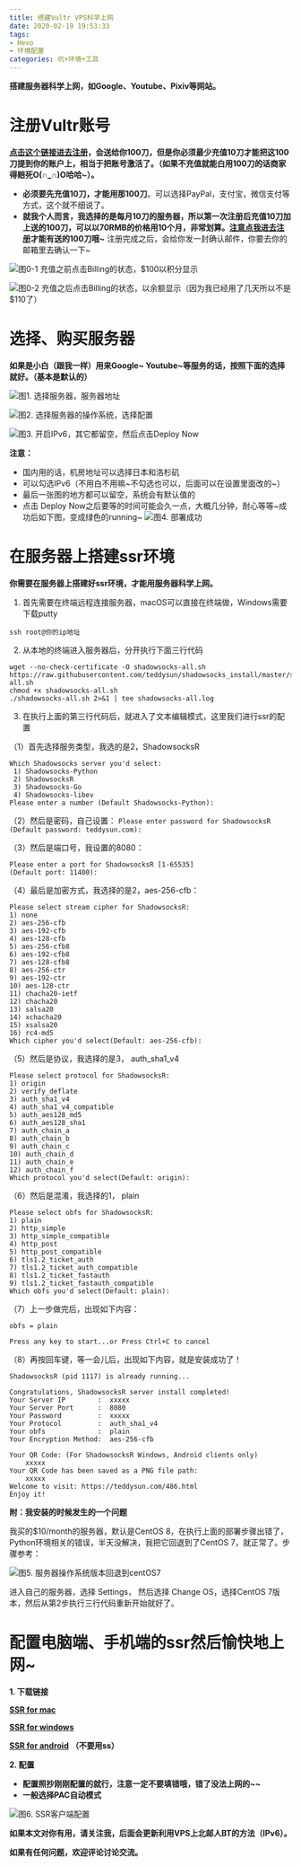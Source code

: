 ```yaml
---
title: 搭建Vultr VPS科学上网
date: 2020-02-19 19:53:33
tags:
- Hexo
- 环境配置
categories: 坑+环境+工具
---
```


**搭建服务器科学上网，如Google、Youtube、Pixiv等网站。**

# 注册Vultr账号

**[点击这个链接进去注册](https://www.vultr.com/?ref=8444456)，会送给你100刀，但是你必须最少充值10刀才能把这100刀提到你的账户上，相当于把账号激活了。（如果不充值就能白用100刀的话商家得赔死O(∩_∩)O哈哈~）。**

- **必须要先充值10刀，才能用那100刀**。可以选择PayPal，支付宝，微信支付等方式，这个就不细说了。
- **就我个人而言，我选择的是每月10刀的服务器，所以第一次注册后充值10刀加上送的100刀，可以以70RMB的价格用10个月，非常划算。[注意点我进去注册](https://www.vultr.com/?ref=8444456)才能有送的100刀哦~**
注册完成之后，会给你发一封确认邮件，你要去你的邮箱里去确认一下~

![](/images/0-1.png "图0-1 充值之前点击Billing的状态，$100以积分显示")

![](/images/0-2.png "图0-2 充值之后点击Billing的状态，以余额显示（因为我已经用了几天所以不是$110了）")

# 选择、购买服务器
   **如果是小白（跟我一样）用来Google~ Youtube~等服务的话，按照下面的选择就好。（基本是默认的）**

   ![](/images/1.png "图1. 选择服务器，服务器地址")
   
   ![](/images/2.png "图2. 选择服务器的操作系统，选择配置")

   ![](/images/3.png "图3. 开启IPv6，其它都留空，然后点击Deploy Now")
   
   **注意：**
   - 国内用的话，机房地址可以选择日本和洛杉矶
   - 可以勾选IPv6（不用白不用嘛\~不勾选也可以，后面可以在设置里面改的\~）
   - 最后一张图的地方都可以留空，系统会有默认值的
   - 点击 Deploy Now之后要等的时间可能会久一点，大概几分钟，耐心等等\~成功后如下图，变成绿色的running\~
  ![](/images/4.png "图4. 部署成功")

# 在服务器上搭建ssr环境
   
   **你需要在服务器上搭建好ssr环境，才能用服务器科学上网。**
   
   1. 首先需要在终端远程连接服务器，macOS可以直接在终端做，Windows需要下载putty
   ```
   ssh root@你的ip地址
   ```
   
   2. 从本地的终端进入服务器后，分开执行下面三行代码
   ```
   wget --no-check-certificate -O shadowsocks-all.sh https://raw.githubusercontent.com/teddysun/shadowsocks_install/master/shadowsocks-all.sh 
   chmod +x shadowsocks-all.sh
   ./shadowsocks-all.sh 2>&1 | tee shadowsocks-all.log
   ```
   
   3. 在执行上面的第三行代码后，就进入了文本编辑模式，这里我们进行ssr的配置
   
   （1）首先选择服务类型，我选的是2，ShadowsocksR
   ```
   Which Shadowsocks server you'd select:
    1) Shadowsocks-Python
    2) ShadowsocksR
    3) Shadowsocks-Go
    4) Shadowsocks-libev
   Please enter a number (Default Shadowsocks-Python):
   ```
  
  （2）然后是密码，自己设置：
    ```
    Please enter password for ShadowsocksR
    (Default password: teddysun.com):
    ```

  （3）然后是端口号，我设置的8080：
  ```
  Please enter a port for ShadowsocksR [1-65535]
  (Default port: 11400):
  ```

  （4）最后是加密方式，我选择的是2，aes-256-cfb：
  ```
  Please select stream cipher for ShadowsocksR:
  1) none
  2) aes-256-cfb
  3) aes-192-cfb
  4) aes-128-cfb
  5) aes-256-cfb8
  6) aes-192-cfb8
  7) aes-128-cfb8
  8) aes-256-ctr
  9) aes-192-ctr
  10) aes-128-ctr
  11) chacha20-ietf
  12) chacha20
  13) salsa20
  14) xchacha20
  15) xsalsa20
  16) rc4-md5
  Which cipher you'd select(Default: aes-256-cfb):
  ```

  （5）然后是协议，我选择的是3， auth_sha1_v4
  ```
  Please select protocol for ShadowsocksR:
  1) origin
  2) verify_deflate
  3) auth_sha1_v4
  4) auth_sha1_v4_compatible
  5) auth_aes128_md5
  6) auth_aes128_sha1
  7) auth_chain_a
  8) auth_chain_b
  9) auth_chain_c
  10) auth_chain_d
  11) auth_chain_e
  12) auth_chain_f
  Which protocol you'd select(Default: origin):
  ```

  （6）然后是混淆，我选择的1， plain
  ```
  Please select obfs for ShadowsocksR:
  1) plain
  2) http_simple
  3) http_simple_compatible
  4) http_post
  5) http_post_compatible
  6) tls1.2_ticket_auth
  7) tls1.2_ticket_auth_compatible
  8) tls1.2_ticket_fastauth
  9) tls1.2_ticket_fastauth_compatible
  Which obfs you'd select(Default: plain):
  ```

  （7）上一步做完后，出现如下内容：
  ```
  obfs = plain

  Press any key to start...or Press Ctrl+C to cancel
  ```

  （8）再按回车键，等一会儿后，出现如下内容，就是安装成功了！
  ```
  ShadowsocksR (pid 1117) is already running...

  Congratulations, ShadowsocksR server install completed!
  Your Server IP        :  xxxxx 
  Your Server Port      :  8080 
  Your Password         :  xxxxx 
  Your Protocol         :  auth_sha1_v4 
  Your obfs             :  plain 
  Your Encryption Method:  aes-256-cfb 

  Your QR Code: (For ShadowsocksR Windows, Android clients only)
      xxxxx
  Your QR Code has been saved as a PNG file path:
      xxxxx
  Welcome to visit: https://teddysun.com/486.html
  Enjoy it!
```

**附：我安装的时候发生的一个问题**

我买的$10/month的服务器，默认是CentOS 8，在执行上面的部署步骤出错了，Python环境相关的错误，半天没解决，我把它回退到了CentOS 7，就正常了。步骤参考：

![](/images/5.png "图5. 服务器操作系统版本回退到centOS7")

进入自己的服务器，选择 Settings， 然后选择 Change OS，选择CentOS 7版本，然后从第2步执行三行代码重新开始就好了。

# 配置电脑端、手机端的ssr然后愉快地上网~

**1. 下载链接**

  [**SSR for mac**](https://github.com/qinyuhang/ShadowsocksX-NG-R/releases/download/1.4.4-r8/ShadowsocksX-NG-R8.dmg)

  [**SSR for windows**](https://github.com/shadowsocksrr/shadowsocksr-csharp/releases/download/4.9.2/ShadowsocksR-win-4.9.2.zip)

  [**SSR for android**](https://github.com/shadowsocksrr/shadowsocksr-android/releases/tag/3.5.4) **（不要用ss）**

**2. 配置**

- **配置照抄刚刚配置的就行，注意一定不要填错哦，错了没法上网的~~**
- **一般选择PAC自动模式**

![](/images/6.png "图6. SSR客户端配置")

**如果本文对你有用，请关注我，后面会更新利用VPS上北邮人BT的方法（IPv6）。**

**如果有任何问题，欢迎评论讨论交流。**